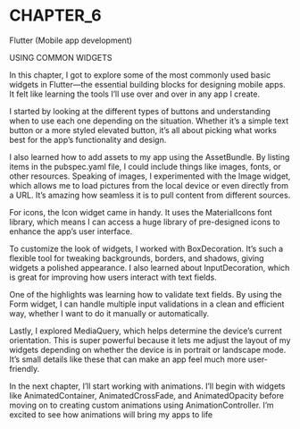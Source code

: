 # CHAPTER_6
Flutter (Mobile app development)

USING COMMON WIDGETS

In this chapter, I got to explore some of the most commonly used basic widgets in Flutter—the essential building blocks for designing mobile apps. It felt like learning the tools I’ll use over and over in any app I create.

I started by looking at the different types of buttons and understanding when to use each one depending on the situation. Whether it’s a simple text button or a more styled elevated button, it’s all about picking what works best for the app’s functionality and design.

I also learned how to add assets to my app using the AssetBundle. By listing items in the pubspec.yaml file, I could include things like images, fonts, or other resources. Speaking of images, I experimented with the Image widget, which allows me to load pictures from the local device or even directly from a URL. It’s amazing how seamless it is to pull content from different sources.

For icons, the Icon widget came in handy. It uses the MaterialIcons font library, which means I can access a huge library of pre-designed icons to enhance the app’s user interface.

To customize the look of widgets, I worked with BoxDecoration. It’s such a flexible tool for tweaking backgrounds, borders, and shadows, giving widgets a polished appearance. I also
learned about InputDecoration, which is great for improving how users interact with text fields.


One of the highlights was learning how to validate text fields. By using the Form widget, I can handle multiple input validations in a clean and efficient way, whether I want to do it manually or automatically.


Lastly, I explored MediaQuery, which helps determine the device’s current orientation. This is super powerful because it lets me adjust the layout of my widgets depending on whether the device is in portrait or landscape mode. It’s small details like these that can make an app feel much more user-friendly.

In the next chapter, I’ll start working with animations. I’ll begin with widgets like AnimatedContainer, AnimatedCrossFade, and AnimatedOpacity before moving on to creating custom animations using AnimationController. I’m excited to see how animations will bring my apps to life

